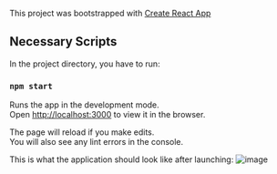 This project was bootstrapped with [Create React App](https://github.com/facebook/create-react-app)

## Necessary Scripts

In the project directory, you have to run:

### `npm start`
Runs the app in the development mode.<br />
Open [http://localhost:3000](http://localhost:3000) to view it in the browser.

The page will reload if you make edits.<br />
You will also see any lint errors in the console.

This is what the application should look like after launching:
![image](https://user-images.githubusercontent.com/81814080/122359498-e40a9280-cf55-11eb-90ed-acb5c1740af2.png)
